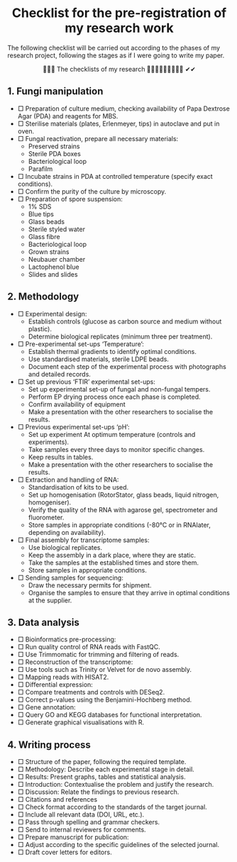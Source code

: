 <h1 align="center"> Checklist for the pre-registration of my research work </h1>   

The following checklist will be carried out according to the phases of my research project,  following the stages as if I were going to write my paper. 

<div align="center"> 🧫🧬🔬 The checklists of my research 👩🏻‍🔬👩🏻‍💻👩🏻‍🏫 ✔︎✔︎</div>

## <a id="table-of-contents"></a>1. Fungi manipulation

* □ Preparation of culture medium, checking availability of Papa Dextrose Agar (PDA) and reagents for MBS.
* □ Sterilise materials (plates, Erlenmeyer, tips) in autoclave and put in oven.
* □ Fungal reactivation, prepare all necessary materials:
	* Preserved strains
	* Sterile PDA boxes
	* Bacteriological loop
    *  Parafilm
* □ Incubate strains in PDA at controlled temperature (specify exact conditions).
* □ Confirm the purity of the culture by microscopy.
* □ Preparation of spore suspension:
	* 1% SDS
	* Blue tips
	* Glass beads
	* Sterile styled water
	* Glass fibre
	* Bacteriological loop
	* Grown strains
	* Neubauer chamber
	* Lactophenol blue
	* Slides and slides
## <a id="table-of-contents"></a>2. Methodology

*  □ Experimental design:
	* Establish controls (glucose as carbon source and medium without plastic).
	* Determine biological replicates (minimum three per treatment).
*  □ Pre-experimental set-ups ‘Temperature’:
	* Establish thermal gradients to identify optimal conditions.
	* Use standardised materials, sterile LDPE beads.
	* Document each step of the experimental process with photographs and detailed records.
* □ Set up previous ‘FTIR’ experimental set-ups:
	* Set up experimental set-up of fungal and non-fungal tempers.
	* Perform EP drying process once each phase is completed.
	* Confirm availability of equipment
	* Make a presentation with the other researchers to socialise the results.
* □ Previous experimental set-ups ‘pH’:
	* Set up experiment At optimum temperature (controls and experiments).
	* Take samples every three days to monitor specific changes.
	* Keep results in tables.
	* Make a presentation with the other researchers to socialise the results.
* □ Extraction and handling of RNA:
	* Standardisation of kits to be used.
	* Set up homogenisation (RotorStator, glass beads, liquid nitrogen, homogeniser).
	* Verify the quality of the RNA with agarose gel, spectrometer and fluorometer.
	* Store samples in appropriate conditions (-80°C or in RNAlater, depending on availability).
* □ Final assembly for transcriptome samples:
	* Use biological replicates.
	* Keep the assembly in a dark place, where they are static.
	* Take the samples at the established times and store them.
	* Store samples in appropriate conditions.
* □ Sending samples for sequencing:
	* Draw the necessary permits for shipment.
	* Organise the samples to ensure that they arrive in optimal conditions at the supplier.
 
 ## <a id="table-of-contents"></a>3. Data analysis

* □ Bioinformatics pre-processing:
* □ Run quality control of RNA reads with FastQC.
* □ Use Trimmomatic for trimming and filtering of reads.
* □ Reconstruction of the transcriptome:
* □ Use tools such as Trinity or Velvet for de novo assembly.
* □ Mapping reads with HISAT2.
* □ Differential expression:
* □ Compare treatments and controls with DESeq2.
* □ Correct p-values using the Benjamini-Hochberg method.
* □ Gene annotation:
* □ Query GO and KEGG databases for functional interpretation.
* □ Generate graphical visualisations with R.
  
 ## <a id="table-of-contents"></a>4. Writing process

* □ Structure of the paper, following the required template.
* □ Methodology: Describe each experimental stage in detail.
* □ Results: Present graphs, tables and statistical analysis.
* □ Introduction: Contextualise the problem and justify the research.
* □ Discussion: Relate the findings to previous research.
* □ Citations and references
* □ Check format according to the standards of the target journal.
* □ Include all relevant data (DOI, URL, etc.).
* □ Pass through spelling and grammar checkers.
* □ Send to internal reviewers for comments.
* □ Prepare manuscript for publication:
* □ Adjust according to the specific guidelines of the selected journal.
* □ Draft cover letters for editors.


